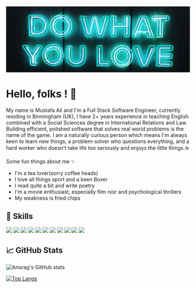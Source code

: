 ![Header](read-me-header.jpg)


# Hello, folks ! 👋

My name is Mustafa Ali and I'm a Full Stack Software Engineer, currently residing in Birmingham (UK), I have 2+ years experience in teaching English combined with a Social Sciences degree in International Relations and Law. Building efficient, polished software that solves real world problems is the name of the game.  I am a naturally curious person which means I'm always keen to learn new things, a problem-solver who questions everything, and a hard worker who doesn't take life too seriously and enjoys the little things.☕

Some fun things about me ✨

- I'm a tea lover(sorry coffee heads)
- I love all things sport and a keen Boxer
- I read quite a bit and write poetry 
- I'm a movie enthusiast, especially film noir and psychological thrillers
- My weakness is fried chips 


## 🤹 Skills

![](https://img.shields.io/badge/JavaScript-F7DF1E?style=for-the-badge&logo=javascript&logoColor=black)
![](https://img.shields.io/badge/jQuery-0769AD?style=for-the-badge&logo=jquery&logoColor=white)
![](https://img.shields.io/badge/HTML5-E34F26?style=for-the-badge&logo=html5&logoColor=white)
![](https://img.shields.io/badge/CSS3-1572B6?style=for-the-badge&logo=css3&logoColor=white)
![](https://img.shields.io/badge/Bootstrap-563D7C?style=for-the-badge&logo=bootstrap&logoColor=white)
![](https://img.shields.io/badge/Node.js-43853D?style=for-the-badge&logo=node.js&logoColor=white)
![](https://img.shields.io/badge/Express.js-404D59?style=for-the-badge)
![](https://img.shields.io/badge/React-20232A?style=for-the-badge&logo=react&logoColor=61DAFB)
![](https://img.shields.io/badge/MySQL-00000F?style=for-the-badge&logo=mysql&logoColor=white) 
![](https://img.shields.io/badge/MongoDB-4EA94B?style=for-the-badge&logo=mongodb&logoColor=white)
![](https://img.shields.io/badge/Heroku-430098?style=for-the-badge&logo=heroku&logoColor=white)
![]()
![]()
![]()
![]()




## &#x1f4c8; GitHub Stats

![Anurag's GitHub stats](https://github-readme-stats.vercel.app/api?username=mus-ali1&show_icons=true&theme=tokyonight)


[![Top Langs](https://github-readme-stats.vercel.app/api/top-langs/?username=mus-ali1&show_icons=true&theme=tokyonight)](https://github.com/anuraghazra/github-readme-stats)




